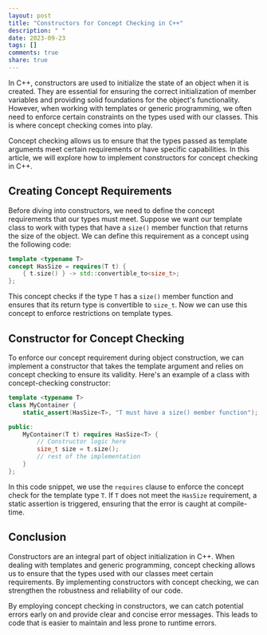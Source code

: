 ```yaml
---
layout: post
title: "Constructors for Concept Checking in C++"
description: " "
date: 2023-09-23
tags: []
comments: true
share: true
---
```


In C++, constructors are used to initialize the state of an object when it is created. They are essential for ensuring the correct initialization of member variables and providing solid foundations for the object's functionality. However, when working with templates or generic programming, we often need to enforce certain constraints on the types used with our classes. This is where concept checking comes into play.

Concept checking allows us to ensure that the types passed as template arguments meet certain requirements or have specific capabilities. In this article, we will explore how to implement constructors for concept checking in C++.

## Creating Concept Requirements

Before diving into constructors, we need to define the concept requirements that our types must meet. Suppose we want our template class to work with types that have a `size()` member function that returns the size of the object. We can define this requirement as a concept using the following code:

```cpp
template <typename T>
concept HasSize = requires(T t) {
    { t.size() } -> std::convertible_to<size_t>;
};
```

This concept checks if the type `T` has a `size()` member function and ensures that its return type is convertible to `size_t`. Now we can use this concept to enforce restrictions on template types.

## Constructor for Concept Checking

To enforce our concept requirement during object construction, we can implement a constructor that takes the template argument and relies on concept checking to ensure its validity. Here's an example of a class with concept-checking constructor:

```cpp
template <typename T>
class MyContainer {
    static_assert(HasSize<T>, "T must have a size() member function");

public:
    MyContainer(T t) requires HasSize<T> {
        // Constructor logic here
        size_t size = t.size();
        // rest of the implementation
    }
};
```

In this code snippet, we use the `requires` clause to enforce the concept check for the template type `T`. If `T` does not meet the `HasSize` requirement, a static assertion is triggered, ensuring that the error is caught at compile-time.

## Conclusion

Constructors are an integral part of object initialization in C++. When dealing with templates and generic programming, concept checking allows us to ensure that the types used with our classes meet certain requirements. By implementing constructors with concept checking, we can strengthen the robustness and reliability of our code.

By employing concept checking in constructors, we can catch potential errors early on and provide clear and concise error messages. This leads to code that is easier to maintain and less prone to runtime errors.